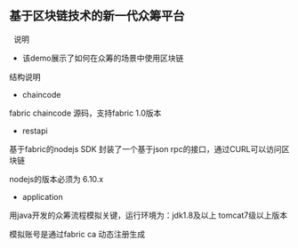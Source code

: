 ## 基于区块链技术的新一代众筹平台

 
说明

- 该demo展示了如何在众筹的场景中使用区块链


结构说明

- chaincode

fabric chaincode 源码，支持fabric 1.0版本

- restapi

基于fabric的nodejs SDK 封装了一个基于json rpc的接口，通过CURL可以访问区块链

nodejs的版本必须为 6.10.x

- application

用java开发的众筹流程模拟关键，运行环境为：jdk1.8及以上 tomcat7级以上版本

模拟账号是通过fabric ca 动态注册生成


